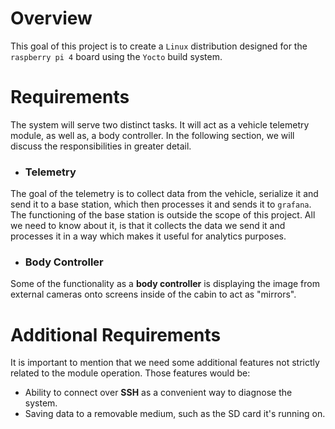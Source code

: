 # Overview
This goal of this project is to create a `Linux` distribution designed for the `raspberry pi 4` board using the `Yocto` build system.

# Requirements
The system will serve two distinct tasks. It will act as a vehicle telemetry module, as well as, a body controller. In the following section, we will discuss the responsibilities in greater detail.

- ### Telemetry
The goal of the telemetry is to collect data from the vehicle, serialize it and send it to a base station, which then processes it and sends it to `grafana`.
The functioning of the base station is outside the scope of this project.
All we need to know about it, is that it collects the data we send it and processes it
in a way which makes it useful for analytics purposes.

- ### Body Controller
Some of the functionality as a **body controller** is displaying the image from external cameras onto screens inside of the cabin to act as "mirrors".

# Additional Requirements
It is important to mention that we need some additional features not strictly related to the module operation. Those features would be:

- Ability to connect over **SSH** as a convenient way to diagnose the system.
- Saving data to a removable medium, such as the SD card it's running on.